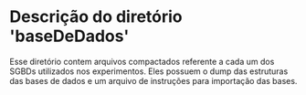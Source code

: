 # Descrição do diretório 'baseDeDados'
Esse diretório contem arquivos compactados referente a cada um dos SGBDs utilizados nos experimentos.
Eles possuem o dump das estruturas das bases de dados e um arquivo de instruções para importação das bases.
